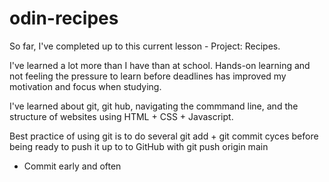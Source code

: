 # odin-recipes
So far, I've completed up to this current lesson - Project: Recipes. 

I've learned a lot more than I have than at school. Hands-on learning and not feeling the pressure to learn before deadlines has improved my motivation and focus when studying. 

I've learned about git, git hub, navigating the commmand line, and the structure of websites using HTML + CSS + Javascript.

Best practice of using git is to do several git add + git commit cyces before being ready to push it up to to GitHub with git push origin main 
- Commit early and often 
 